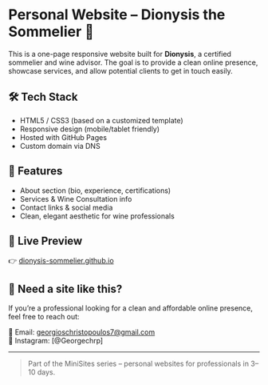 # Personal Website – Dionysis the Sommelier 🍷

This is a one-page responsive website built for **Dionysis**, a certified sommelier and wine advisor. The goal is to provide a clean online presence, showcase services, and allow potential clients to get in touch easily.

## 🛠 Tech Stack
- HTML5 / CSS3 (based on a customized template)
- Responsive design (mobile/tablet friendly)
- Hosted with GitHub Pages
- Custom domain via DNS

## 🔎 Features
- About section (bio, experience, certifications)
- Services & Wine Consultation info
- Contact links & social media
- Clean, elegant aesthetic for wine professionals

## 🔗 Live Preview
👉 [dionysis-sommelier.github.io](https://dionysis-sommelier.github.io)

## 📩 Need a site like this?
If you’re a professional looking for a clean and affordable online presence, feel free to reach out:

📧 Email: georgioschristopoulos7@gmail.com  
📱 Instagram: [@Georgechrp]

---

> Part of the MiniSites series – personal websites for professionals in 3–10 days.
